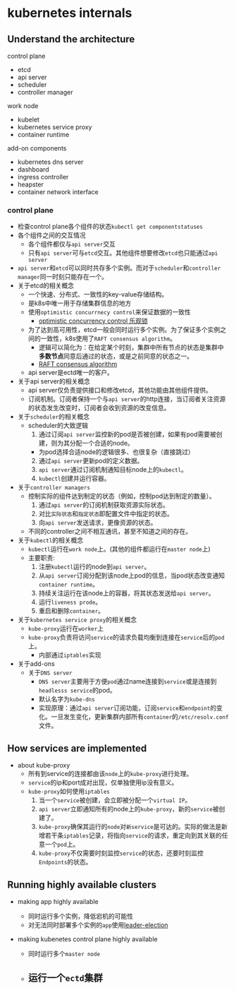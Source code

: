 # kubernetes internals

## Understand the architecture

control plane
- etcd
- api server
- scheduler
- controller manager

work node
- kubelet       
- kubernetes service proxy
- container runtime

add-on components
- kubernetes dns server
- dashboard
- ingress controller
- heapster
- container network interface

### control plane

- 检查control plane各个组件的状态`kubectl get componentstatuses`
- 各个组件之间的交互情况
  - 各个组件都仅与`api server`交互
  - 只有`api server`可与`etcd`交互。其他组件想要修改`etcd`也只能通过`api server`
- `api server`和`etcd`可以同时共存多个实例。而对于`scheduler`和`controller manager`同一时刻只能存在一个。
- 关于etcd的相关概念
  - 一个快速、分布式、一致性的key-value存储结构。
  - 是k8s中唯一用于存储集群信息的地方
  - 使用`optimistic concurrnecy control`来保证数据的一致性
    - [optimistic concurrency control 乐观锁](https://en.wikipedia.org/wiki/Optimistic_concurrency_control)
  - 为了达到高可用性，etcd一般会同时运行多个实例。为了保证多个实例之间的一致性，k8s使用了`RAFT consensus algorithm`。
    - 逻辑可以简化为：在给定某个时刻，集群中所有节点的状态是集群中**多数节点**同意后通过的状态，或是之前同意的状态之一。
    - [RAFT consensus algorithm](https://en.wikipedia.org/wiki/Raft_(algorithm))
  - api server是ectd唯一的客户。
- 关于api server的相关概念
  - api server仅负责提供接口和修改etcd，其他功能由其他组件提供。
  - 订阅机制。订阅者保持一个与`api server`的http连接，当订阅者关注资源的状态发生改变时，订阅者会收到资源的改变信息。
- 关于`scheduler`的相关概念
  - scheduler的大致逻辑
    1. 通过订阅`api server`监控新的pod是否被创建，如果有pod需要被创建，则为其分配一个合适的node。
      - 为pod选择合适node的逻辑很多、也很复杂（直接跳过）
    2. 通过`api server`更新pod的定义数据。
    3. `api server`通过订阅机制通知目标node上的`kubectl`。
    4. `kubectl`创建并运行容器。
- 关于`controller managers`
  - 控制实际的组件达到制定的状态（例如，控制pod达到制定的数量）。
    1. 通过`api server`的订阅机制获取资源实际状态。
    2. 对比`实际状态`和`指定状态`即配置文件中指定的状态。
    3. 向`api server`发送请求，更像资源的状态。
  - 不同的controller之间不相互通讯，甚至不知道之间的存在。
- 关于`kubectl`的相关概念
  - `kubectl`运行在`work node`上。(其他的组件都运行在`master node`上)
  - 主要职责: 
    1. 注册`kubectl`运行的node到`api server`。
    2. 从`api server`订阅分配到该node上pod的信息，当pod状态改变通知`container runtime`。
    3. 持续关注运行在该node上的容器，将其状态发送给`api server`。
    4. 运行`liveness prode`。
    5. 重启和删除`container`。
- 关于`kubernetes service proxy`的相关概念
  - `kube-proxy`运行在`worker`上
  - `kube-proxy`负责将访问`service`的请求负载均衡到连接在`service`后的`pod`上。
    - 内部通过`iptables`实现
- 关于add-ons
  - 关于`DNS server`
    - `DNS server`主要用于方便`pod`通过name连接到`service`或是连接到`headlesss service`的pod。
    - 默认名字为`kube-dns`
    - 实现原理：通过`api server`订阅功能，订阅`service`和`endpoint`的变化。一旦发生变化，更新集群内部所有`container`的`/etc/resolv.conf`文件。

## How services are implemented

- about kube-proxy
  - 所有到service的连接都由该`node`上的`kube-proxy`进行处理。
  - `service`的ip和port成对出现，仅单独使用ip没有意义。
  - `kube-proxy`如何使用`iptables`
    1. 当一个`service`被创建，会立即被分配一个`virtual IP`。
    2. `api server`立即通知所有的node上的`kube-proxy`，新的`service`被创建了。
    3. `kube-proxy`确保其运行的`node`对`新service`是可达的。实际的做法是新增若干条`iptables`记录，将指向`service`的请求，重定向到其关联的任意一个`pod`上。
    4. `kube-proxy`不仅需要时刻监控`service`的状态，还要时刻监控`Endpoints`的状态。

## Running highly available clusters

- making app highly available
  - 同时运行多个实例，降低宕机的可能性
  - 对无法同时部署多个实例的`app`使用[leader-election](https://en.wikipedia.org/wiki/Leader_election)

- making kubenetes control plane highly available
  - 同时运行多个`master node`
  - 运行一个`ectd`集群
    -





